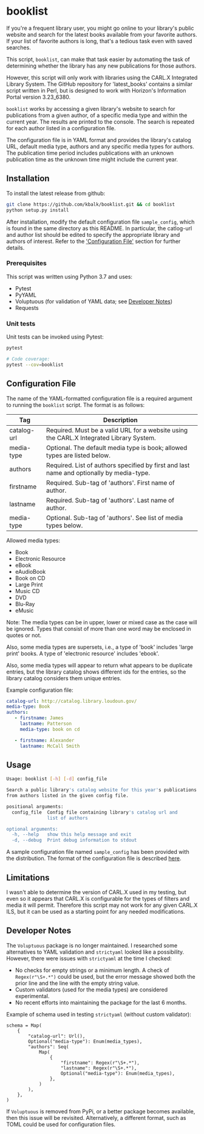 # booklist

If you're a frequent library user, you might go online to your library's
public website and search for the latest books available from your favorite
authors.  If your list of favorite authors is long, that's a tedious task
even with saved searches.

This script, `booklist`, can make that task easier by automating the task
of determining whether the library has any new publications for those authors.

However, this script will only work with libraries using the CARL.X
Integrated Library System.  The GitHub repository for 'latest_books' contains
a similar script written in Perl, but is designed to work with Horizon's
Information Portal version 3.23_6380.

`booklist` works by accessing a given library's website to search for
publications from a given author, of a specific media type and within the
current year.  The results are printed to the console.  The search is
repeated for each author listed in a configuration file.

The configuration file is in YAML format and provides the library's
catalog URL, default media type, authors and any specific media types
for authors.  The publication time period includes publications with an
unknown publication time as the unknown time might include the current year.

## Installation

To install the latest release from github:

```sh
git clone https://github.com/kbalk/booklist.git && cd booklist
python setup.py install
```

After installation, modify the default configuration file `sample_config`,
which is found in the same directory as this README.  In particular, the
catlog-url and author list should be edited to specify the appropriate
library and authors of interest.  Refer to the
['Configuration File'](#configuration-file) section for further details.

### Prerequisites

This script was written using Python 3.7 and uses:

* Pytest
* PyYAML
* Voluptuous (for validation of YAML data; see [Developer Notes](#developer-notes))
* Requests


### Unit tests

Unit tests can be invoked using Pytest:

```sh
pytest

# Code coverage:
pytest --cov=booklist
```

## Configuration File

The name of the YAML-formatted configuration file is a required argument
to running the `booklist` script.  The format is as follows:

Tag   | Description
------------------|-----------------
catalog-url | Required.  Must be a valid URL for a website using the CARL.X Integrated Library System.
media-type  | Optional.  The default media type is book; allowed types are listed below.
authors     | Required.  List of authors specified by first and last name and optionally by media-type.
firstname   | Required.  Sub-tag of 'authors'.  First name of author.
lastname    | Required.  Sub-tag of 'authors'.  Last name of author.
media-type  | Optional.  Sub-tag of 'authors'.  See list of media types below.

Allowed media types:

- Book
- Electronic Resource
- eBook
- eAudioBook
- Book on CD
- Large Print
- Music CD
- DVD
- Blu-Ray
- eMusic

Note:  The media types can be in upper, lower or mixed case as the case
will be ignored.  Types that consist of more than one word may be enclosed
in quotes or not.

Also, some media types are supersets, i.e., a type of 'book' includes
'large print' books.  A type of 'electronic resource' includes 'ebook'.

Also, some media types will appear to return what appears to be duplicate
entries, but the library catalog shows different ids for the entries, so
the library catalog considers them unique entries.

Example configuration file:

```YAML
catalog-url: http://catalog.library.loudoun.gov/
media-type: Book
authors:
   - firstname: James
     lastname: Patterson
     media-type: book on cd

   - firstname: Alexander
     lastname: McCall Smith
```

## Usage

```sh
Usage: booklist [-h] [-d] config_file

Search a public library's catalog website for this year's publications
from authors listed in the given config file.

positional arguments:
  config_file  Config file containing library's catalog url and
               list of authors

optional arguments:
  -h, --help   show this help message and exit
  -d, --debug  Print debug information to stdout
```

A sample configuration file named `sample_config` has been provided with
the distribution.  The format of the configuration file is described
[here](#configuration-file).

## Limitations

I wasn't able to determine the version of CARL.X used in my testing,
but even so it appears that CARL.X is configurable for the types of
filters and media it will permit.  Therefore this script may not work
for any given CARL.X ILS, but it can be used as a starting point
for any needed modifications.

## Developer Notes

The `Voluptuous` package is no longer maintained.  I researched some
alternatives to YAML validation and `strictyaml` looked like a possibility.
However, there were issues with `strictyaml` at the time I checked:

- No checks for empty strings or a minimum length.  A check of
  `Regex(r"\S+.*")` could be used, but the error message showed both
  the prior line and the line with the empty string value.
- Custom validators (used for the media types) are considered
  experimental.
- No recent efforts into maintaining the package for the last 6 months.

Example of schema used in testing `strictyaml` (without custom validator):

```
schema = Map(
    {
        "catalog-url": Url(),
        Optional("media-type"): Enum(media_types),
        "authors": Seq(
            Map(
                {
                    "firstname": Regex(r"\S+.*"),
                    "lastname": Regex(r"\S+.*"),
                    Optional("media-type"): Enum(media_types),
                },
            )
        ),
    },
)
```

If `Voluptuous` is removed from PyPi, or a better package becomes available,
then this issue will be revisited.  Alternatively, a different format, such
as TOML could be used for configuration files.
